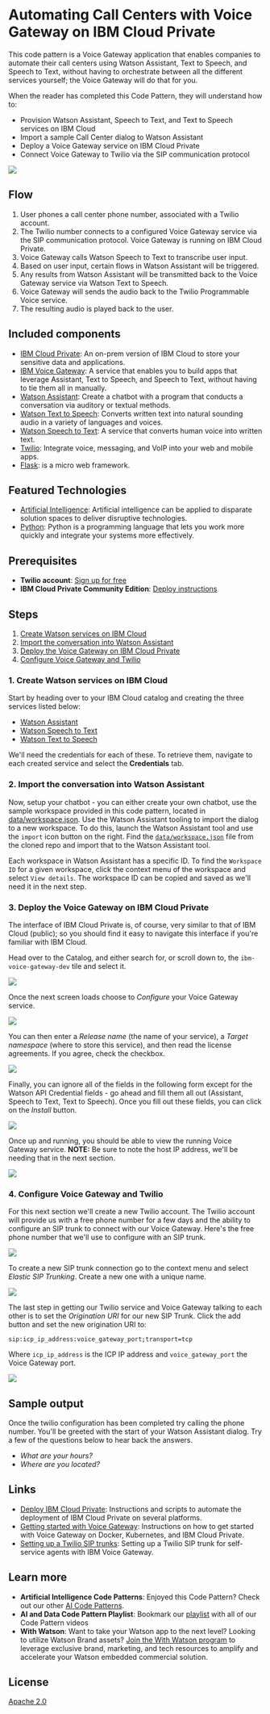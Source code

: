 # Automating Call Centers with Voice Gateway on IBM Cloud Private

This code pattern is a Voice Gateway application that enables companies to automate their call centers using Watson Assistant, Text to Speech, and Speech to Text, without having to orchestrate between all the different services yourself; the Voice Gateway will do that for you.

When the reader has completed this Code Pattern, they will understand how to:

* Provision Watson Assistant, Speech to Text, and Text to Speech services on IBM Cloud
* Import a sample Call Center dialog to Watson Assistant
* Deploy a Voice Gateway service on IBM Cloud Private
* Connect Voice Gateway to Twilio via the SIP communication protocol

![](images/architecture.png)

## Flow

1. User phones a call center phone number, associated with a Twilio account.
2. The Twilio number connects to a configured Voice Gateway service via the SIP communication protocol. Voice Gateway is running on IBM Cloud Private.
3. Voice Gateway calls Watson Speech to Text to transcribe user input.
4. Based on user input, certain flows in Watson Assistant will be triggered.
5. Any results from Watson Assistant will be transmitted back to the Voice Gateway service via Watson Text to Speech.
6. Voice Gateway will sends the audio back to the Twilio Programmable Voice service.
7. The resulting audio is played back to the user.

## Included components

* [IBM Cloud Private](https://www.ibm.com/cloud/private): An on-prem version of IBM Cloud to store your sensitive data and applications.
* [IBM Voice Gateway](https://www.ibm.com/support/knowledgecenter/en/SS4U29/welcome_voicegateway.html): A service that enables you to build apps that leverage Assistant, Text to Speech, and Speech to Text, without having to tie them all in manually.
* [Watson Assistant](https://www.ibm.com/watson/developercloud/conversation.html): Create a chatbot with a program that conducts a conversation via auditory or textual methods.
* [Watson Text to Speech](https://www.ibm.com/watson/developercloud/text-to-speech.html): Converts written text into natural sounding audio in a variety of languages and voices.
* [Watson Speech to Text](https://www.ibm.com/watson/developercloud/speech-to-text.html): A service that converts human voice into written text.
* [Twilio](https://console.ng.bluemix.net/catalog/services/twilio): Integrate voice, messaging, and VoIP into your web and mobile apps.
* [Flask](http://flask.pocoo.org/): is a micro web framework.

## Featured Technologies

* [Artificial Intelligence](https://medium.com/ibm-data-science-experience): Artificial intelligence can be applied to disparate solution spaces to deliver disruptive technologies.
* [Python](https://www.python.org/): Python is a programming language that lets you work more quickly and integrate your systems more effectively.

<!--
# Watch the Video

[![](http://img.youtube.com/vi/b-94B3O1czU/0.jpg)](https://youtu.be/b-94B3O1czU)
-->

## Prerequisites

* **Twilio account**: [Sign up for free](https://www.twilio.com/try-twilio)
* **IBM Cloud Private Community Edition**: [Deploy instructions](https://github.com/IBM/deploy-ibm-cloud-private)

## Steps

1. [Create Watson services on IBM Cloud](#1-create-watson-services-on-ibm-cloud)
2. [Import the conversation into Watson Assistant](#2-import-the-conversation-into-watson-assistant)
3. [Deploy the Voice Gateway on IBM Cloud Private](#3-deploy-the-voice-gateway-on-ibm-cloud-private)
4. [Configure Voice Gateway and Twilio](#4-configure-voice-gateway-and-twilio)

### 1. Create Watson services on IBM Cloud

Start by heading over to your IBM Cloud catalog and creating the three services listed below:

* [Watson Assistant](https://console.ng.bluemix.net/catalog/services/conversation/)
* [Watson Speech to Text](https://console.bluemix.net/catalog/services/speech-to-text/)
* [Watson Text to Speech](https://console.bluemix.net/catalog/services/text-to-speech/)

We'll need the credentials for each of these. To retrieve them, navigate to each created service and select the **Credentials** tab.

<!--TODO Add a screenshot of credentials here -->

### 2. Import the conversation into Watson Assistant

Now, setup your chatbot - you can either create your own chatbot, use the sample workspace provided in this code pattern, located in [data/workspace.json](data/workspace.json). Use the Watson Assistant tooling to import the dialog to a new workspace. To do this, launch the Watson Assistant tool and use the `import` icon button on the right. Find the [`data/workspace.json`](data/workspace.json) file from the cloned repo and import that to the Watson Assistant tool.

Each workspace in Watson Assistant has a specific ID. To find the `Workspace ID` for a given workspace, click the context menu of the workspace and select `View details`. The workspace ID can be copied and saved as we'll need it in the next step.

<!--TODO Add a screenshot of importing the workspace -->

### 3. Deploy the Voice Gateway on IBM Cloud Private

The interface of IBM Cloud Private is, of course, very similar to that of IBM Cloud (public); so you should find it easy to navigate this interface if you're familiar with IBM Cloud.

Head over to the Catalog, and either search for, or scroll down to, the `ibm-voice-gateway-dev` tile and select it.

![](images/catalog.png)

Once the next screen loads choose to _Configure_ your Voice Gateway service.

![](images/overview.png)

You can then enter a _Release name_ (the name of your service), a _Target namespace_ (where to store this service), and then read the license agreements. If you agree, check the checkbox.

![](images/name.png)

Finally, you can ignore all of the fields in the following form except for the Watson API Credential fields - go ahead and fill them all out (Assistant, Speech to Text, Text to Speech). Once you fill out these fields, you can click on the _Install_ button.

![](images/credentials.png)

Once up and running, you should be able to view the running Voice Gateway service. **NOTE:** Be sure to note the host IP address, we'll be needing that in the next section.

![](images/icp.png)

### 4. Configure Voice Gateway and Twilio

For this next section we'll create a new Twilio account. The Twilio account will provide us with a free phone number for a few days and the ability to configure an SIP trunk to connect with our Voice Gateway. Here's the free phone number that we'll use to configure with an SIP trunk.

![](images/number.png)

To create a new SIP trunk connection go to the context menu and select _Elastic SIP Trunking_. Create a new one with a unique name.

![](images/trunk.png)

The last step in getting our Twilio service and Voice Gateway talking to each other is to set the _Origination URI_ for our new SIP Trunk. Click the add button and set the new origination URI to:

```
sip:icp_ip_address:voice_gateway_port;transport=tcp
```

Where `icp_ip_address` is the ICP IP address and `voice_gateway_port` the Voice Gateway port.

![](images/sip.png)

## Sample output

Once the twilio configuration has been completed try calling the phone number. You'll be greeted with the start of your Watson Assistant dialog. Try a few of the questions below to hear back the answers.

* _What are your hours?_
* _Where are you located?_

## Links

* [Deploy IBM Cloud Private](https://github.com/IBM/deploy-ibm-cloud-private/): Instructions and scripts to automate the deployment of IBM Cloud Private on several platforms.
* [Getting started with Voice Gateway](https://www.ibm.com/support/knowledgecenter/en/SS4U29/gettingstarted.html): Instructions on how to get started with Voice Gateway on Docker, Kubernetes, and IBM Cloud Private.
* [Setting up a Twilio SIP trunks](https://www.ibm.com/support/knowledgecenter/SS4U29/twilio.html): Setting up a Twilio SIP trunk for self-service agents with IBM Voice Gateway.

## Learn more

* **Artificial Intelligence Code Patterns**: Enjoyed this Code Pattern? Check out our other [AI Code Patterns](https://developer.ibm.com/code/technologies/artificial-intelligence/).
* **AI and Data Code Pattern Playlist**: Bookmark our [playlist](https://www.youtube.com/playlist?list=PLzUbsvIyrNfknNewObx5N7uGZ5FKH0Fde) with all of our Code Pattern videos
* **With Watson**: Want to take your Watson app to the next level? Looking to utilize Watson Brand assets? [Join the With Watson program](https://www.ibm.com/watson/with-watson/) to leverage exclusive brand, marketing, and tech resources to amplify and accelerate your Watson embedded commercial solution.

## License

[Apache 2.0](LICENSE)

